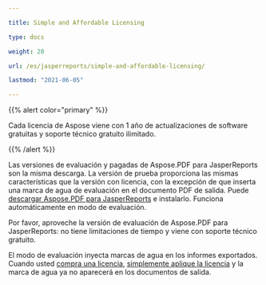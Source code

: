 ```yaml
---

title: Simple and Affordable Licensing

type: docs

weight: 20

url: /es/jasperreports/simple-and-affordable-licensing/

lastmod: "2021-06-05"

---
```


{{% alert color="primary" %}}

Cada licencia de Aspose viene con 1 año de actualizaciones de software gratuitas y soporte técnico gratuito ilimitado.

{{% /alert %}}

Las versiones de evaluación y pagadas de Aspose.PDF para JasperReports son la misma descarga. La versión de prueba proporciona las mismas características que la versión con licencia, con la excepción de que inserta una marca de agua de evaluación en el documento PDF de salida. Puede [descargar Aspose.PDF para JasperReports](http://www.aspose.com/community/files/67/jasperreports-exporters/aspose.pdf-for-jasperreports/default.aspx) e instalarlo. Funciona automáticamente en modo de evaluación.

Por favor, aproveche la versión de evaluación de Aspose.PDF para JasperReports: no tiene limitaciones de tiempo y viene con soporte técnico gratuito.

El modo de evaluación inyecta marcas de agua en los informes exportados. Cuando usted [compra una licencia](http://www.aspose.com/community/forums/aspose.purchase/220/showforum.aspx), [simplemente aplique la licencia](/pdf/es/jasperreports/licensing/) y la marca de agua ya no aparecerá en los documentos de salida.